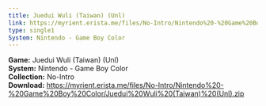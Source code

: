 ```yaml
---
title: Juedui Wuli (Taiwan) (Unl)
link: https://myrient.erista.me/files/No-Intro/Nintendo%20-%20Game%20Boy%20Color/Juedui%20Wuli%20(Taiwan)%20(Unl).zip
type: single1
System: Nintendo - Game Boy Color
---
```

<b>Game:</b> Juedui Wuli (Taiwan) (Unl)<br>
<b>System:</b> Nintendo - Game Boy Color<br>
<b>Collection:</b> No-Intro<br>
<b>Download:</b> https://myrient.erista.me/files/No-Intro/Nintendo%20-%20Game%20Boy%20Color/Juedui%20Wuli%20(Taiwan)%20(Unl).zip